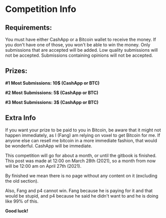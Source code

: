 # Competition Info

## **Requirements**: 

You must have either CashApp or a Bitcoin wallet to receive the money. If you don't have one of those, you won't be able to win the money. Only submissions that are accepted will be added. Low quality submissions will not be accepted. Submissions containing opinions will not be accepted. 

## **Prizes:**

**\#1 Most Submissions: 10$ \(CashApp or BTC\)**

**\#2 Most Submissions: 5$ \(CashApp or BTC\)**

**\#3 Most Submissions: 3$ \(CashApp or BTC\)**

## **Extra Info**

If you want your prize to be paid to you in Bitcoin, be aware that it might not happen immediately, as I \(Fang\) am relying on voxel to get Bitcoin for me. If anyone else can resell me bitcoin in a more immediate fashion, that would be wonderful. CashApp will be immediate.

This competition will go for about a month, or until the gitbook is finished. This post was made at 12:00 on March 28th \(2021\), so a month from now will be 12:00 am on April 27th \(2021\). 

By finished we mean there is no page without any content on it \(excluding the old section\). 

Also, Fang and p4 cannot win. Fang because he is paying for it and that would be stupid, and p4 because he said he didn't want to and he is doing like 99% of this.

**Good luck!**

